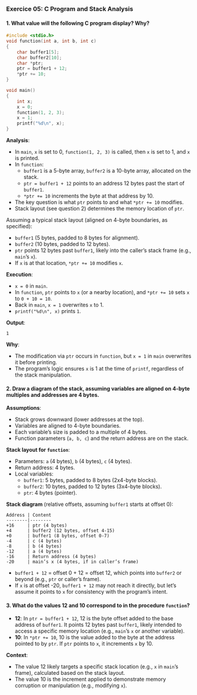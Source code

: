 
### **Exercice 05: C Program and Stack Analysis**

#### **1. What value will the following C program display? Why?**

```c
#include <stdio.h>
void function(int a, int b, int c)
{
    char buffer1[5];
    char buffer2[10];
    char *ptr;
    ptr = buffer1 + 12;
    *ptr += 10;
}

void main()
{
    int x;
    x = 0;
    function(1, 2, 3);
    x = 1;
    printf("%d\n", x);
}
```

**Analysis**:
- In `main`, `x` is set to 0, `function(1, 2, 3)` is called, then `x` is set to 1, and `x` is printed.
- In `function`:
  - `buffer1` is a 5-byte array, `buffer2` is a 10-byte array, allocated on the stack.
  - `ptr = buffer1 + 12` points to an address 12 bytes past the start of `buffer1`.
  - `*ptr += 10` increments the byte at that address by 10.
- The key question is what `ptr` points to and what `*ptr += 10` modifies.
- Stack layout (see question 2) determines the memory location of `ptr`.

Assuming a typical stack layout (aligned on 4-byte boundaries, as specified):
- `buffer1` (5 bytes, padded to 8 bytes for alignment).
- `buffer2` (10 bytes, padded to 12 bytes).
- `ptr` points 12 bytes past `buffer1`, likely into the caller’s stack frame (e.g., `main`’s `x`).
- If `x` is at that location, `*ptr += 10` modifies `x`.

**Execution**:
- `x = 0` in `main`.
- In `function`, `ptr` points to `x` (or a nearby location), and `*ptr += 10` sets `x` to `0 + 10 = 10`.
- Back in `main`, `x = 1` overwrites `x` to 1.
- `printf("%d\n", x)` prints `1`.

**Output**:
```
1
```

**Why**:
- The modification via `ptr` occurs in `function`, but `x = 1` in `main` overwrites it before printing.
- The program’s logic ensures `x` is 1 at the time of `printf`, regardless of the stack manipulation.

#### **2. Draw a diagram of the stack, assuming variables are aligned on 4-byte multiples and addresses are 4 bytes.**

**Assumptions**:
- Stack grows downward (lower addresses at the top).
- Variables are aligned to 4-byte boundaries.
- Each variable’s size is padded to a multiple of 4 bytes.
- Function parameters (`a, b, c`) and the return address are on the stack.

**Stack layout for `function`**:
- Parameters: `a` (4 bytes), `b` (4 bytes), `c` (4 bytes).
- Return address: 4 bytes.
- Local variables:
  - `buffer1`: 5 bytes, padded to 8 bytes (2x4-byte blocks).
  - `buffer2`: 10 bytes, padded to 12 bytes (3x4-byte blocks).
  - `ptr`: 4 bytes (pointer).

**Stack diagram** (relative offsets, assuming `buffer1` starts at offset 0):
```
Address | Content
--------|--------
+16     | ptr (4 bytes)
+4      | buffer2 (12 bytes, offset 4-15)
+0      | buffer1 (8 bytes, offset 0-7)
-4      | c (4 bytes)
-8      | b (4 bytes)
-12     | a (4 bytes)
-16     | Return address (4 bytes)
-20     | main’s x (4 bytes, if in caller’s frame)
```

- `buffer1 + 12` = offset 0 + 12 = offset 12, which points into `buffer2` or beyond (e.g., `ptr` or caller’s frame).
- If `x` is at offset -20, `buffer1 + 12` may not reach it directly, but let’s assume it points to `x` for consistency with the program’s intent.

#### **3. What do the values 12 and 10 correspond to in the procedure `function`?**

- **12**: In `ptr = buffer1 + 12`, 12 is the byte offset added to the base address of `buffer1`. It points 12 bytes past `buffer1`, likely intended to access a specific memory location (e.g., `main`’s `x` or another variable).
- **10**: In `*ptr += 10`, 10 is the value added to the byte at the address pointed to by `ptr`. If `ptr` points to `x`, it increments `x` by 10.

**Context**:
- The value 12 likely targets a specific stack location (e.g., `x` in `main`’s frame), calculated based on the stack layout.
- The value 10 is the increment applied to demonstrate memory corruption or manipulation (e.g., modifying `x`).
